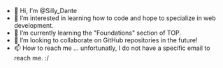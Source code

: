 - 👋 Hi, I’m @Silly_Dante
- 👀 I’m interested in learning how to code and hope to specialize in web development.
- 🌱 I’m currently learning the "Foundations" section of TOP.
- 💞️ I’m looking to collaborate on GitHub repositories in the future!
- 📫 How to reach me ... unfortunatly, I do not have a specific email to reach me. :/ 

<!---
DillySong/DillySong is a ✨ special ✨ repository because its `README.md` (this file) appears on your GitHub profile.
You can click the Preview link to take a look at your changes.
--->
